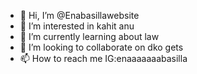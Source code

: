- 👋 Hi, I’m @Enabasillawebsite
- 👀 I’m interested in kahit anu
- 🌱 I’m currently learning about law
- 💞️ I’m looking to collaborate on dko gets
- 📫 How to reach me IG:enaaaaaaabasilla

<!---
Enabasillawebsite/Enabasillawebsite is a ✨ special ✨ repository because its `README.md` (this file) appears on your GitHub profile.
You can click the Preview link to take a look at your changes.
--->
